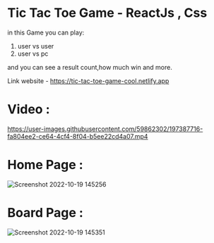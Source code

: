# Tic Tac Toe Game - ReactJs , Css

  
in this Game you can play:
1) user vs user
2) user vs pc
 
and you can see a result count,how much win and more.

Link website - https://tic-tac-toe-game-cool.netlify.app 

 
# Video : 
  

https://user-images.githubusercontent.com/59862302/197387716-fa804ee2-ce64-4cf4-8f04-b5ee22cd4a07.mp4

   
# Home Page :
![Screenshot 2022-10-19 145256](https://user-images.githubusercontent.com/59862302/196683607-30997b6b-4e87-4a63-b355-0fa974ee374d.jpg)

 
# Board Page :

![Screenshot 2022-10-19 145351](https://user-images.githubusercontent.com/59862302/196683624-7384b913-466c-4cd0-af6b-847e3e6f9981.jpg)


